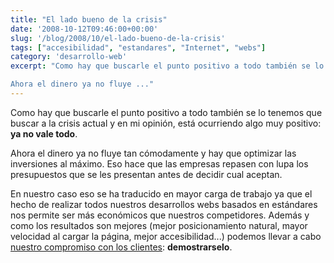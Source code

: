 ```yaml
---
title: "El lado bueno de la crisis"
date: '2008-10-12T09:46:00+00:00'
slug: '/blog/2008/10/el-lado-bueno-de-la-crisis'
tags: ["accesibilidad", "estandares", "Internet", "webs"]
category: 'desarrollo-web'
excerpt: "Como hay que buscarle el punto positivo a todo también se lo tenemos que buscar a la crisis actual y en mi opinión, está ocurriendo algo muy positivo: **ya no vale todo**.

Ahora el dinero ya no fluye ..."
---
```

Como hay que buscarle el punto positivo a todo también se lo tenemos que buscar a la crisis actual y en mi opinión, está ocurriendo algo muy positivo: **ya no vale todo**.

Ahora el dinero ya no fluye tan cómodamente y hay que optimizar las inversiones al máximo. Eso hace que las empresas repasen con lupa los presupuestos que se les presentan antes de decidir cual aceptan.

En nuestro caso eso se ha traducido en mayor carga de trabajo ya que el hecho de realizar todos nuestros desarrollos webs basados en estándares nos permite ser más económicos que nuestros competidores. Además y como los resultados son mejores (mejor posicionamiento natural, mayor velocidad al cargar la página, mejor accesibilidad...) podemos llevar a cabo [nuestro compromiso con los clientes](http://www.informatica32.es/creacion-y-mantenimiento-web/ "resultados demostrables"): **demostrarselo**.

